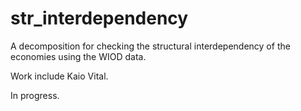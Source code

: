 # str_interdependency
A decomposition for checking the structural interdependency of the economies using the WIOD data.

Work include Kaio Vital.

In progress.
